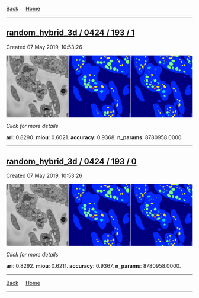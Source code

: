 
[Back](..)&nbsp;&nbsp;&nbsp;&nbsp;&nbsp;[Home](https://leapmanlab.github.io/snapshots)

---

<div class="summary"><a href="1"><h2>random_hybrid_3d / 0424 / 193 / 1</h2></a><p>Created 07 May 2019, 10:53:26
</p><a href="1"><img src="1/media/summary.png" align="center"></a><p>
<i>Click for more details</i>
</p></div>

**ari**: 0.8290. **miou**: 0.6021. **accuracy**: 0.9368. **n_params**: 8780958.0000. 

---

<div class="summary"><a href="0"><h2>random_hybrid_3d / 0424 / 193 / 0</h2></a><p>Created 07 May 2019, 10:53:26
</p><a href="0"><img src="0/media/summary.png" align="center"></a><p>
<i>Click for more details</i>
</p></div>

**ari**: 0.8292. **miou**: 0.6211. **accuracy**: 0.9367. **n_params**: 8780958.0000. 

---

[Back](..)&nbsp;&nbsp;&nbsp;&nbsp;&nbsp;[Home](https://leapmanlab.github.io/snapshots)

---
